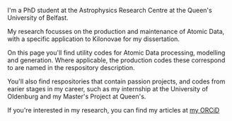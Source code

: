 I'm a PhD student at the Astrophysics Research Centre at the Queen's University of Belfast.

My research focusses on the production and maintenance of Atomic Data, with a specific application to Kilonovae for my dissertation.

On this page you'll find utility codes for Atomic Data processing, modelling and generation. Where applicable, the production codes these correspond to are named in the respository description.

You'll also find respositories that contain passion projects, and codes from earier stages in my career, such as my internship at the University of Oldenburg and my Master's Project at Queen's.

If you're interested in my research, you can find my articles at [my ORCiD](https://orcid.org/0009-0003-2668-5589)

